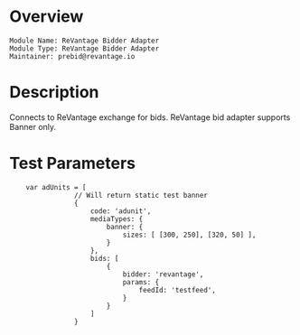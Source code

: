 # Overview

```
Module Name: ReVantage Bidder Adapter
Module Type: ReVantage Bidder Adapter
Maintainer: prebid@revantage.io
```

# Description

Connects to ReVantage exchange for bids.
ReVantage bid adapter supports Banner only.

# Test Parameters
```
    var adUnits = [
                // Will return static test banner
                {
                    code: 'adunit',
                    mediaTypes: {
                        banner: {
                            sizes: [ [300, 250], [320, 50] ],
                        }
                    },
                    bids: [
                        {
                            bidder: 'revantage',
                            params: {
                                feedId: 'testfeed',
                            }
                        }
                    ]
                }
```
